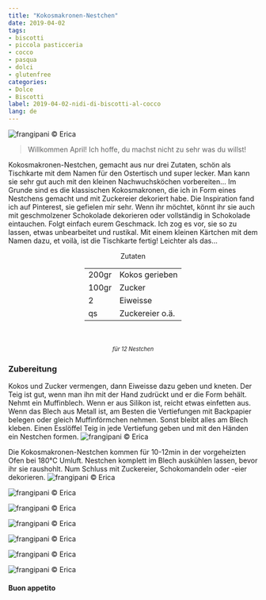 ```yaml
---
title: "Kokosmakronen-Nestchen"
date: 2019-04-02
tags:
- biscotti
- piccola pasticceria
- cocco
- pasqua
- dolci
- glutenfree
categories:
- Dolce
- Biscotti
label: 2019-04-02-nidi-di-biscotti-al-cocco
lang: de
---
```

![](../2019-04-02-nidi-di-biscotti-al-cocco/header.jpeg "frangipani © Erica")

> Willkommen April! Ich hoffe, du machst nicht zu sehr was du willst!

Kokosmakronen-Nestchen, gemacht aus nur drei Zutaten, schön als Tischkarte mit dem Namen für den Ostertisch und super lecker. Man kann sie sehr gut auch mit den kleinen Nachwuchsköchen vorbereiten... Im Grunde sind es die klassischen Kokosmakronen, die ich in Form eines Nestchens gemacht und mit Zuckereier dekoriert habe. Die Inspiration fand ich auf Pinterest, sie gefielen mir sehr. Wenn ihr möchtet, könnt ihr sie auch mit geschmolzener Schokolade dekorieren oder vollständig in Schokolade eintauchen. Folgt einfach eurem Geschmack. Ich zog es vor, sie so zu lassen, etwas unbearbeitet und rustikal. Mit einem kleinen Kärtchen mit dem Namen dazu, et voilà, ist die Tischkarte fertig! Leichter als das...

<div id="wrapper" style="text-align: center">
  <div id="yourdiv" style="display: inline-block;">
    <div class="ingredients">
      <div class="ingredients-title">Zutaten</div>
      <table>
        <tbody>
          <tr>
            <td>200gr</td>
            <td>Kokos gerieben</td>
          </tr>
          <tr>
            <td>100gr</td>
            <td>Zucker</td>
          </tr>
          <tr>
            <td>2</td>
            <td>Eiweisse</td>
          </tr>
          <tr>
            <td>qs</td>
            <td>Zuckereier o.ä.</td>
          </tr>
        </tbody>
      </table>
      <br></br>
      <i class="pull-right" style="font-size: 80%;">für 12 Nestchen</i>
    </div>
  </div>
</div>


<h3>
  <font color="grey">
    <i class="fa fa-cogs"></i>
  </font> Zubereitung
</h3>

Kokos und Zucker vermengen, dann Eiweisse dazu geben und kneten. Der Teig ist gut, wenn man ihn mit der Hand zudrückt und er die Form behält. Nehmt ein Muffinblech. Wenn er aus Silikon ist, reicht etwas einfetten aus. Wenn das Blech aus Metall ist, am Besten die Vertiefungen mit Backpapier belegen oder gleich Muffinförmchen nehmen. Sonst bleibt alles am Blech kleben. Einen Esslöffel Teig in jede Vertiefung geben und mit den Händen ein Nestchen formen.
![](../2019-04-02-nidi-di-biscotti-al-cocco/teglia.jpeg "frangipani © Erica")

Die Kokosmakronen-Nestchen kommen für 10-12min in der vorgeheizten Ofen bei 180°C Umluft. Nestchen komplett im Blech auskühlen lassen, bevor ihr sie raushohlt. Num Schluss mit Zuckereier, Schokomandeln oder -eier dekorieren.
![](../2019-04-02-nidi-di-biscotti-al-cocco/risultato1.jpeg "frangipani © Erica")

![](../2019-04-02-nidi-di-biscotti-al-cocco/risultato2.jpeg "frangipani © Erica")

![](../2019-04-02-nidi-di-biscotti-al-cocco/risultato3.jpeg "frangipani © Erica")

![](../2019-04-02-nidi-di-biscotti-al-cocco/risultato4.jpeg "frangipani © Erica")

![](../2019-04-02-nidi-di-biscotti-al-cocco/risultato5.jpeg "frangipani © Erica")

![](../2019-04-02-nidi-di-biscotti-al-cocco/risultato6.jpeg "frangipani © Erica")

![](../2019-04-02-nidi-di-biscotti-al-cocco/risultato7.jpeg "frangipani © Erica")

<h4>Buon appetito
  <font color="red">
    <i class="fa fa-smile-o"></i>
  </font>
</h4>
